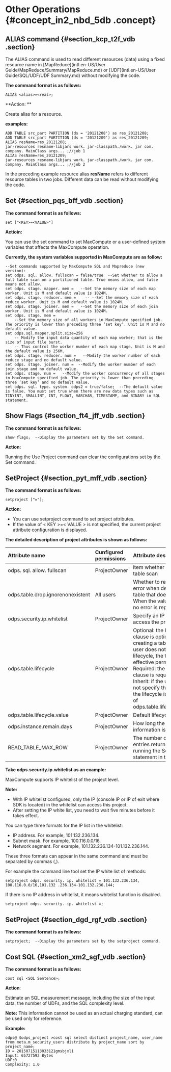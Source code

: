 # Other Operations {#concept_in2_nbd_5db .concept}

## ALIAS command {#section_kcp_t2f_vdb .section}

The ALIAS command is used to read different resources \(data\) using a fixed resource name in [MapReduce](intl.en-US/User Guide/MapReduce/Summary/MapReduce.md) or [UDF](intl.en-US/User Guide/SQL/UDF/UDF Summary.md) without modifying the code.

**The command format is as follows:**

```
ALIAS <alias>=<real>;
```

**Action: **

Create alias for a resource.

**examples:**

```
ADD TABLE src_part PARTITION (ds = '20121208') as res_20121208;
ADD TABLE src_part PARTITION (ds = '20121209') as res_20121209;
ALIAS resName=res_20121208;
jar-resources resname-libjars work. jar-classpath./work. jar com. company. MainClass args... ;//job 1
ALIAS resName=res_20121209;
jar-resources resname-libjars work. jar-classpath./work. jar com. company. MainClass args... ;//job 2
```

In the preceding example resource alias **resName** refers to different resource tables in two jobs. Different data can be read without modifying the code.

## Set {#section_pqs_bff_vdb .section}

**The command format is as follows:**

```
set ["<KEY>=<VALUE>"]
```

**Actioin:**

You can use the set command to set MaxCompute or a user-defined system variables that affects the MaxCompute operation.

**Currently, the system variables supported in MaxCompute are as follow:**

```
--Set commands supported by MaxCompute SQL and Mapreduce (new version):
set odps. sql. allow. fullscan = false/true  --Set whether to allow a full table scan on a partitioned table. True means allow, and false means not allow.
set odps. stage. mapper. mem =   --Set the memory size of each map worker. Unit is M and default value is 1024M.
set odps. stage. reducer. mem =    -- --Set the memory size of each reduce worker. Unit is M and default value is 1024M.
set odps. stage. joiner. mem =   --Set the memory size of each join worker. Unit is M and default value is 1024M.
set odps. stage. mem =
    --Set the memory size of all workers in MaxCompute specified job.  The priority is lower than preceding three ‘set key’. Unit is M and no default value.
set odps.sql.mapper.split.size=256
    -- Modify the input data quantity of each map worker; that is the size of input file burst.
    -- Thus control the worker number of each map stage. Unit is M and the default value is 256M.
set odps. stage. reducer. num =   --Modify the worker number of each reduce stage and no default value.
set odps. stage. joiner. num =  --Modify the worker number of each join stage and no default value.
set odps. stage. num =   --Modify the worker concurrency of all stages in MaxCompute specified job. The priority is lower than preceding three ‘set key’ and no default value.
set odps. sql. type. system. odps2 = true/false;  --The default value is false. You must set true when there are new data types such as TINYINT, SMALLINT, INT, FLOAT, VARCHAR, TIMESTAMP, and BINARY in SQL statement.
```

## Show Flags {#section_ft4_jff_vdb .section}

**The command format is as follows:**

```
show flags;  --Display the parameters set by the Set command.
```

**Action:**

Running the Use Project command can clear the configurations set by the Set command.

## SetProject {#section_pyt_mff_vdb .section}

**The command format is as follows:**

```
setproject ["="];
```

**Action:**

-   You can use setproject command to set project attributes.
-   If the value of < KEY \>=< VALUE \> is not specified, the current project attribute configuration is displayed.

**The detailed description of project attributes is shown as follows:**

|Attribute name|Cunfigured permissions|Attribute description|Value range|
|:-------------|:---------------------|:--------------------|:----------|
|odps. sql. allow. fullscan|ProjectOwner|item whether to allow full table scan|True \(permitted\) /false \(prohibited\)|
|odps.table.drop.ignorenonexistent|All users|Whether to report an error when deleting a table that does not exist. When the value is true, no error is reported|True \(no error reported\)/false|
|odps.security.ip.whitelist|ProjectOwner|Specify an IP whitelist to access the project.|IP list, separated bycomma.|
|odps.table.lifecycle|ProjectOwner|Optional: the lifecycle clause is optional when creating a table. If the user does not set  the lifecycle, the table is effective permanently. Required: the lifecycle clause is required.  Inherit: if the user does not specify the lifecycle the lifecycle is  the value of odps.table.lifecycle.value.|optional/mandatory/inherit|
|odps.table.lifecycle.value|ProjectOwner|Default lifecycle.|1 ~ 37231\(default value\)|
|odps.instance.remain.days|ProjectOwner|How long the instance information is retained.|3–30|
|READ\_TABLE\_MAX\_ROW|ProjectOwner|The number of data entries returned by running the Select statement in the client.|1 ~ 10000|

**Take odps.security.ip.whitelist as an example:**

MaxCompute supports IP whitelist of the project level.

**Note:** 

-   With IP whitelist configured, only the IP \(console IP or IP of exit where SDK is located\) in the whitelist can access this project.
-   After setting the IP white list, you need to wait five minutes before it takes effect.

You can type three formats for the IP list in the whitelist:

-   IP address. For example, 101.132.236.134.
-   Subnet mask. For example, 100.116.0.0/16.
-   Network segment. For example, 101.132.236.134-101.132.236.144.

These three formats can appear in the same command and must be separated by commas \(,\).

For example the command line tool set the IP white list of methods:

```
setproject odps. security. ip. whitelist = 101.132.236.134, 100.116.0.0/16,101.132 .236.134-101.132.236.144;
```

If there is no IP address in whitelist, it means whitelist function is disabled.

```
setproject odps. security. ip. whitelist =;
```

## SetProject {#section_dgd_rgf_vdb .section}

**The command format is as follows:**

```
setproject;  --Display the parameters set by the setproject command.
```

## Cost SQL {#section_xm2_sgf_vdb .section}

**The command format is as follows:**

```
cost sql <SQL Sentence>;
```

**Action**:

Estimate an SQL measurement message, including the size of the input data, the number of UDFs, and the SQL complexity level.

**Note:** This information cannot be used as an actual charging standard, can be used only for reference.

**Example:**

```
odps@ $odps_project >cost sql select distinct project_name, user_name from meta.m_security_users distribute by project_name sort by project_name;  
ID = 20150715113033121gmsbjxl1
Input: 65727592 Bytes
UDF:0
Complexity: 1.0
```

